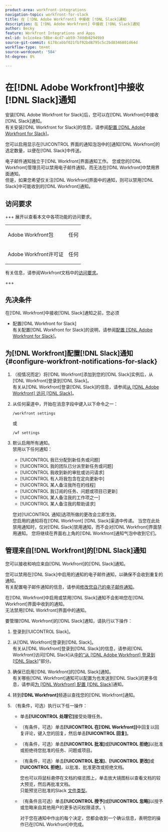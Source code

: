 ```yaml
---
product-area: workfront-integrations
navigation-topic: workfront-for-slack
title: 在 [!DNL Adobe Workfront] 中接收 [!DNL Slack]通知
description: 在 [!DNL Adobe Workfront] 中接收 [!DNL Slack]通知
author: Becky
feature: Workfront Integrations and Apps
exl-id: bc1ce4ea-58be-4cd7-ab59-7dddb82949b9
source-git-commit: 6178cabbf021fbf92bd8795c5c2bd0346801d64d
workflow-type: tm+mt
source-wordcount: '584'
ht-degree: 0%

---
```


# 在[!DNL Adobe Workfront]中接收[!DNL Slack]通知

<!--
<p data-mc-conditions="QuicksilverOrClassic.Draft mode">(NOTE: Alina: *** Linked to Accessing Workfront from Slack.***Some of this information is duplicating in Accessing Workfront from Slack (also screen shots))</p>
-->

安装[!DNL Adobe Workfront for Slack]后，您可以在[!DNL Workfront]中接收[!DNL Slack]通知。\
有关安装[!DNL Workfront for Slack]的信息，请参阅[配置 [!DNL Adobe Workfront for Slack]](../../workfront-integrations-and-apps/using-workfront-with-slack/configure-workfront-for-slack.md)。

您可以启用显示在[!UICONTROL 界面的通知泡泡中的]通知[!DNL Workfront]的选定数量，以便在[!DNL Slack]中传送。

电子邮件通知独立于[!DNL Workfront]界面通知工作。 您或您的[!DNL Workfront]管理员可以禁用电子邮件通知，而无法在[!DNL Workfront]中禁用界面通知。\
但是，如果您希望仅关注[!DNL Workfront]界面中的通知，则可以禁用[!DNL Slack]中可能收到的[!DNL Workfront]通知。

## 访问要求

+++ 展开以查看本文中各项功能的访问要求。

<table style="table-layout:auto"> 
 <col> 
 <col> 
 <tbody> 
  <tr> 
   <td role="rowheader">Adobe Workfront包</td> 
   <td> <p>任何</p> </td> 
  </tr> 
  <tr> 
   <td role="rowheader">Adobe Workfront许可证</td> 
   <td> <p>任何</p>
  </tr> 
 </tbody> 
</table>

有关信息，请参阅Workfront文档中的[访问要求](/help/quicksilver/administration-and-setup/add-users/access-levels-and-object-permissions/access-level-requirements-in-documentation.md)。

+++

## 先决条件

在[!DNL Workfront]中接收[!DNL Slack]通知之前，您必须

* 配置[!DNL Workfront for Slack]\
   有关配置[!DNL Workfront for Slack]的说明，请参阅[配置 [!DNL Adobe Workfront for Slack]](../../workfront-integrations-and-apps/using-workfront-with-slack/configure-workfront-for-slack.md)。

## 为[!DNL Workfront]配置[!DNL Slack]通知 {#configure-workfront-notifications-for-slack}

1. （视情况而定）将[!DNL Workfront]添加到您的[!DNL Slack]实例后，从[!DNL Workfront]登录到[!DNL Slack]。\
   有关从[!DNL Workfront]登录[!DNL Slack]的信息，请参阅[从 [!DNL Adobe Workfront] 访问 [!DNL Slack]](../../workfront-integrations-and-apps/using-workfront-with-slack/access-workfront-from-slack.md)。

1. 从任何渠道中，开始在消息字段中键入以下命令之一：

   `/workfront settings`

   或

   `/wf settings`

1. 默认启用所有通知。\
   禁用以下任何通知：

   * [!UICONTROL 我已分配到新任务或问题]
   * [!UICONTROL 我的团队已分派至新任务或问题]
   * [!UICONTROL 我收到新的审批或访问请求]
   * [!UICONTROL 有人将我包含在定向更新中]
   * [!UICONTROL 某人备注我所在的线程]
   * [!UICONTROL 我订阅的任务、问题或项目已更新]
   * [!UICONTROL 某人备注我的工作项之一]
   * [!UICONTROL 某人备注我的帮助请求]

   您对[!UICONTROL 通知]选项所做的更改会立即生效。\
   您启用的通知将在[!DNL Workfront] [!DNL Slack]渠道中传递。 当您在此处禁用通知时，仅对[!DNL Slack]禁用通知，而不会对[!DNL Workfront]界面禁用通知。 您将继续在界面右上角的[!DNL Workfront]通知气泡中收到它们。

## 管理来自[!DNL Workfront]的[!DNL Slack]通知

您可以接收和响应来自[!DNL Workfront]的[!DNL Slack]通知。

您可以禁用在[!DNL Slack]中启用的通知的电子邮件通知，以确保不会收到重复的通知。\
有关配置电子邮件通知的信息，请参阅[修改您自己的电子邮件通知](../../workfront-basics/using-notifications/activate-or-deactivate-your-own-event-notifications.md)。

在[!DNL Workfront]中启用或禁用[!DNL Slack]通知不会影响您在[!DNL Workfront]界面中收到的通知。\
无法禁用[!DNL Workfront]界面中的通知。

要管理[!DNL Workfront]的[!DNL Slack]通知，请执行以下操作：

1. 登录到[!UICONTROL Slack]。
1. 从[!DNL Workfront]登录到[!DNL Slack]。\
   有关从[!DNL Workfront]登录到[!DNL Slack]的信息，请参阅[!DNL Workfront]访问[!DNL Slack]从[中的“从 [!DNL Adobe Workfront] 登录到 [!DNL Slack]](../../workfront-integrations-and-apps/using-workfront-with-slack/access-workfront-from-slack.md)”部分。

1. 确保已启用[!DNL Workfront]的[!DNL Slack]通知。\
   有关哪些[!DNL Workfront]通知可以配置为也发送到[!DNL Slack]的更多信息，请参阅[为 [!DNL Workfront] 配置 [!DNL Slack]](#configure-workfront-notifications-for-slack-configure-workfront-notifications-for-slack)通知。

1. 转到&#x200B;**[!DNL Workfront]**&#x200B;频道以查找您的[!DNL Workfront]通知。
1. （有条件，可选）执行以下任一操作：

   * 单击&#x200B;**[!UICONTROL 处理它]**&#x200B;接受处理任务。

   * （有条件，可选）单击&#x200B;**[!UICONTROL 在[!DNL Workfront]]**&#x200B;中回复以回复评论，键入您的回复，然后单击&#x200B;**[!UICONTROL 回复]**。

   * （有条件，可选）单击&#x200B;**[!UICONTROL 批准]**&#x200B;或&#x200B;**[!UICONTROL 拒绝]**&#x200B;以批准或拒绝待您批准的任务、问题或项目。

   * （有条件，可选）单击&#x200B;**[!UICONTROL 批准]**、**[!UICONTROL 更改]**&#x200B;或&#x200B;**[!UICONTROL 拒绝]**，以批准、批准更改或拒绝文档。

     您也可以将鼠标悬停在文档的缩览图上，单击放大镜图标以查看文档的较大预览，然后再批准文档。\
      只能预览已批准的Slack [文件类型](https://api.slack.com/types/file)。

   * （有条件且可选）单击&#x200B;**[!UICONTROL 授予]**&#x200B;或&#x200B;**[!UICONTROL 忽略]**&#x200B;以授予或忽略来自其他用户的更多访问权限请求。\

     对于您在通知中作出的每个决定，您都会收到一个确认信息，表明您的操作已在[!DNL Workfront]中完成。
